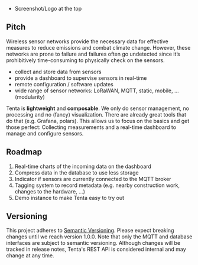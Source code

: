 - Screenshot/Logo at the top

## Pitch

Wireless sensor networks provide the necessary data for effective measures to reduce emissions and combat climate change. However, these networks are prone to failure and failures often go undetected since it’s prohibitively time-consuming to physically check on the sensors.

- collect and store data from sensors
- provide a dashboard to supervise sensors in real-time
- remote configuration / software updates
- wide range of sensor networks: LoRaWAN, MQTT, static, mobile, ... (modularity)

Tenta is **lightweight** and **composable**. We only do sensor management, no processing and no (fancy) visualization. There are already great tools that do that (e.g. Grafana, polars). This allows us to focus on the basics and get those perfect: Collecting measurements and a real-time dashboard to manage and configure sensors.

## Roadmap

1. Real-time charts of the incoming data on the dashboard
1. Compress data in the database to use less storage
1. Indicator if sensors are currently connected to the MQTT broker
1. Tagging system to record metadata (e.g. nearby construction work, changes to the hardware, ...)
1. Demo instance to make Tenta easy to try out

## Versioning

This project adheres to [Semantic Versioning](https://semver.org). Please expect breaking changes until we reach version 1.0.0. Note that only the MQTT and database interfaces are subject to semantic versioning. Although changes will be tracked in release notes, Tenta's REST API is considered internal and may change at any time.
